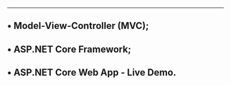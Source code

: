 ------------------------------------------------------------
• Model-View-Controller (MVC);
---------------------------------------------------------
• ASP.NET Core Framework;
----------------------------------------------------------
• ASP.NET Core Web App - Live Demo.
----------------------------------------------------------
